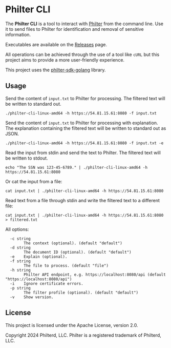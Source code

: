 # Philter CLI

The **Philter CLI** is a tool to interact with [Philter](https://www.mtnfog.com/products/philter/) from the command line. Use it to send files to Philter for identification and removal of sensitive information.

Executables are available on the [Releases](https://github.com/mtnfog/philter-cli/releases) page.

All operations can be achieved through the use of a tool like `cURL` but this project aims to provide a more user-friendly experience.

This project uses the [philter-sdk-golang](https://github.com/mtnfog/philter-sdk-golang) library.

## Usage

Send the content of `input.txt` to Philter for processing. The filtered text will be written to standard out.

```
./philter-cli-linux-amd64 -h https://54.81.15.61:8080 -f input.txt
```

Send the content of `input.txt` to Philter for processing with explanation. The explanation containing the filtered text will be written to standard out as JSON.

```
./philter-cli-linux-amd64 -h https://54.81.15.61:8080 -f input.txt -e
```

Read the input from stdin and send the text to Philter. The filtered text will be written to stdout.

```
echo "The SSN was 123-45-6789." | ./philter-cli-linux-amd64 -h https://54.81.15.61:8080
```

Or cat the input from a file:

```
cat input.txt | ./philter-cli-linux-amd64 -h https://54.81.15.61:8080
```

Read text from a file through stdin and write the filtered text to a different file:

```
cat input.txt | ./philter-cli-linux-amd64 -h https://54.81.15.61:8080 > filtered.txt
```

All options:

```
  -c string
    	The context (optional). (default "default")
  -d string
    	The document ID (optional). (default "default")
  -e	Explain (optional).
  -f string
    	The file to process. (default "file")
  -h string
    	Philter API endpoint, e.g. https://localhost:8080/api (default "https://localhost:8080/api")
  -i	Ignore certificate errors.
  -p string
    	The filter profile (optional). (default "default")
  -v	Show version.
```

## License

This project is licensed under the Apache License, version 2.0.

Copyright 2024 Philterd, LLC. Philter is a registered trademark of Philterd, LLC.
